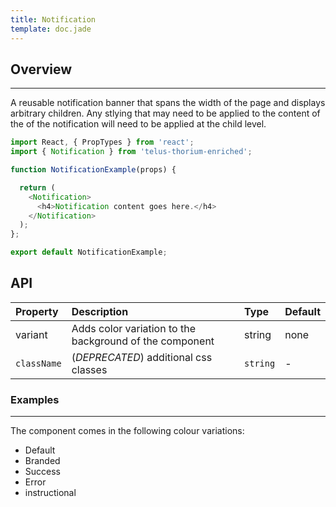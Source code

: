 ```yaml
---
title: Notification
template: doc.jade
---
```


## Overview

---

A reusable notification banner that spans the width of the page and displays arbitrary children.
Any stlying that may need to be applied to the content of the of the notification will need to be applied at the child level.

```js
import React, { PropTypes } from 'react';
import { Notification } from 'telus-thorium-enriched';

function NotificationExample(props) {

  return (
    <Notification>
      <h4>Notification content goes here.</h4>
    </Notification>
  );
};

export default NotificationExample;

```

## API

| Property |   Description   | Type | Default |
|:----|:------|:---|:---|
| variant | Adds color variation to the background of the component | string |  none |
| `className` | (_DEPRECATED_) additional css classes | `string` |  - |



### Examples

---
The component comes in the following colour variations:
- Default
- Branded
- Success
- Error
- instructional


<div id="notificationExample"></div>

<script type="text/babel">

  const exampleNotifications = () => {

    const margins = {
      marginTop: "20px",
      marginBottom: "20px",
    };

    return (
      <ul>
        <li style={margins}>
          <h4>Default</h4>
          <Tds.Notification>
            <p>Default - no additional classes</p>
          </Tds.Notification>
        </li>
        <li style={margins}>
          <h4>Notification Branded</h4>
          <Tds.Notification variant="branded">
            <p>.notification--branded</p>
          </Tds.Notification>
        </li>
        <li style={margins}>
          <h4>Notification Success</h4>
          <Tds.Notification variant="success">
            <p>.notification--success</p>
          </Tds.Notification>
        </li>
        <li style={margins}>
          <h4>Notification Error (.notification--error)</h4>
          <Tds.Notification variant="error">
            <p>Looks like our registration system is temporarily down. You'll need to come back another time to register for My Account. </p>
            <p>Lorem ipsum dolor sit amet.</p>
          </Tds.Notification>
        </li>
        <li style={margins}>
          <h4>Notification Instructional - same as default styling</h4>
          <Tds.Notification variant="instructional">
            <p>.notification--instructional</p>
          </Tds.Notification>
        </li>
      </ul>
    );
  }

  ReactDOM.render(
    exampleNotifications(),
    document.getElementById('notificationExample')
  );
</script>
